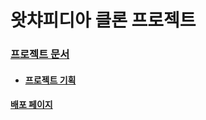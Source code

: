 # 왓챠피디아 클론 프로젝트 

### [프로젝트 문서](https://hg-edu.notion.site/1-3f6ddcf557534f7780632795446d2dc5)

- #### [프로젝트 기획](https://hg-edu.notion.site/f67f442632f24417bc5f40dc6b54ced1)

#### [배포 페이지](https://port-0-red-glassess-13aenn2blhthwfuc.sel4.cloudtype.app/)
